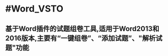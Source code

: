 #Word_VSTO
=====================================================================================
基于Word插件的试题组卷工具,适用于Word2013和 2016版本,主要有“一键组卷”、“添加试题”、"解析试题"功能
----------------------------------------------------------------------------------------
